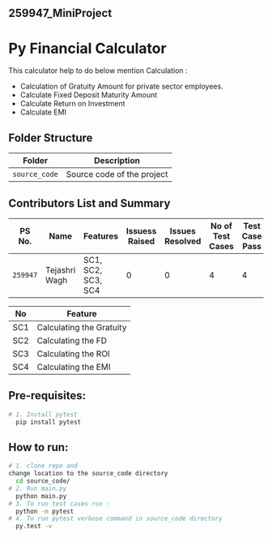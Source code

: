 ## 259947_MiniProject
# Py Financial Calculator

This calculator help to do below mention Calculation : 

* Calculation of Gratuity Amount for private sector employees.
* Calculate Fixed Deposit Maturity Amount
* Calculate Return on Investment
* Calculate EMI


## Folder Structure
Folder             | Description
-------------------| -----------------------------------------
`source_code`   | Source code of the project


## Contributors List and Summary
PS No. |  Name   |    Features    | Issuess Raised |Issues Resolved|No of Test Cases|Test Case Pass
---------|-------------|----------------|----------------|---------------|-------------|--------------
`259947` | Tejashri Wagh  | SC1, SC2, SC3, SC4| 0   | 0  | 4   | 4     

| No |Feature  |
|--|--|
| SC1 |Calculating the Gratuity  |
| SC2 |Calculating the FD  |
| SC3 |Calculating the ROI |
| SC4 |Calculating the EMI |


## Pre-requisites:
```sh
# 1. Install pytest
  pip install pytest

```    

## How to run:
```sh
# 1. clone repo and
change location to the source_code directory  
  cd source_code/
# 2. Run main.py 
  python main.py
# 3. To run test cases run : 
  python -m pytest
# 4. To run pytest verbose command in source_code directory
  py.test -v  
```    
